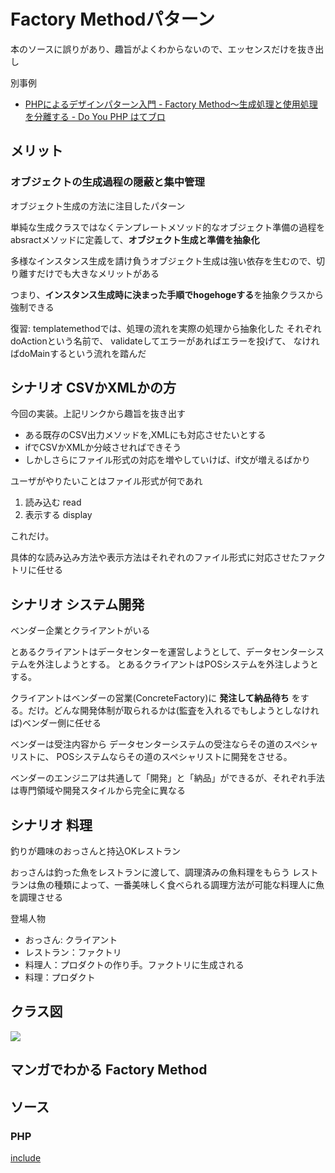 # Factory Methodパターン

本のソースに誤りがあり、趣旨がよくわからないので、エッセンスだけを抜き出し


別事例

- [PHPによるデザインパターン入門 \- Factory Method〜生成処理と使用処理を分離する \- Do You PHP はてブロ](http://shimooka.hateblo.jp/entry/20141215/1418620242)


## メリット


### オブジェクトの生成過程の隠蔽と集中管理


オブジェクト生成の方法に注目したパターン


単純な生成クラスではなくテンプレートメソッド的なオブジェクト準備の過程をabsractメソッドに定義して、**オブジェクト生成と準備を抽象化**

多様なインスタンス生成を請け負うオブジェクト生成は強い依存を生むので、切り離すだけでも大きなメリットがある

つまり、**インスタンス生成時に決まった手順でhogehogeする**を抽象クラスから強制できる


復習:
templatemethodでは、処理の流れを実際の処理から抽象化した
それぞれdoActionという名前で、
validateしてエラーがあればエラーを投げて、
なければdoMainするという流れを踏んだ


## シナリオ CSVかXMLかの方

今回の実装。上記リンクから趣旨を抜き出す

- ある既存のCSV出力メソッドを,XMLにも対応させたいとする
- ifでCSVかXMLか分岐させればできそう
- しかしさらにファイル形式の対応を増やしていけば、if文が増えるばかり

ユーザがやりたいことはファイル形式が何であれ

1. 読み込む read
2. 表示する display

これだけ。

具体的な読み込み方法や表示方法はそれぞれのファイル形式に対応させたファクトリに任せる


## シナリオ システム開発

ベンダー企業とクライアントがいる

とあるクライアントはデータセンターを運営しようとして、データセンターシステムを外注しようとする。
とあるクライアントはPOSシステムを外注しようとする。

クライアントはベンダーの営業(ConcreteFactory)に
**発注して納品待ち** をする。だけ。どんな開発体制が取られるかは(監査を入れるでもしようとしなければ)ベンダー側に任せる

ベンダーは受注内容から
データセンターシステムの受注ならその道のスペシャリストに、
POSシステムならその道のスペシャリストに開発をさせる。

ベンダーのエンジニアは共通して「開発」と「納品」ができるが、それぞれ手法は専門領域や開発スタイルから完全に異なる


## シナリオ 料理

釣りが趣味のおっさんと持込OKレストラン

おっさんは釣った魚をレストランに渡して、調理済みの魚料理をもらう
レストランは魚の種類によって、一番美味しく食べられる調理方法が可能な料理人に魚を調理させる


登場人物

- おっさん: クライアント
- レストラン：ファクトリ
- 料理人：プロダクトの作り手。ファクトリに生成される
- 料理：プロダクト


## クラス図

![](https://upload.wikimedia.org/wikipedia/commons/8/8e/Factory_Method_UML_class_diagram.svg)



## マンガでわかる Factory Method


## ソース

### PHP

[include](../../patterns/FactoryMethod/index.php)

